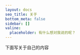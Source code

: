 ```yaml
---
layout: docs
seo_title: 关于
bottom_meta: false
sidebar: []
valine:
  placeholder: 有什么想对我说的呢？
---
```


下面写关于自己的内容